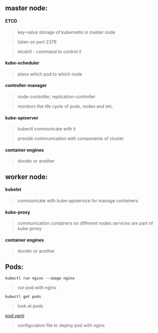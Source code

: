 master node:
---
#### ETCD
>key-value storage of kubernetis in master node

>listen on port 2379

>etcdctl - command to control it 

#### kube-scheduler
> plans which pod to which node 

#### controller-manager
> node-controller, replication-controller

> monitors the life cycle of pods, nodes and etc.


#### kube-apiserver
> kubectl communicate with it

> provide communication with components of cluster 


#### container engines 
>docekr or another 

worker node:
---
#### kubelet 
>communicate with kube-apiservice for manage containers

#### kube-proxy 
>communication containers on different nodes
>services are part of kube-proxy


#### container engines 
>docekr or another 


Pods:
---
    kubectl run nginx --image nginx
> run pod with nginx


    kubectl get pods
> look at pods

[pod.yaml](https://github.com/Omatarasu/DigitalSkills/files/7189891/pod.txt)
> configuration file to deploy pod with nginx
